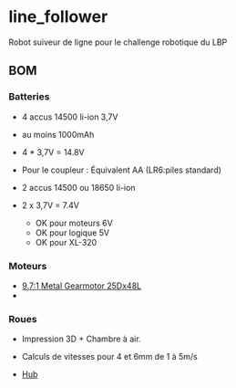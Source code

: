 # line_follower
Robot suiveur de ligne pour le challenge robotique du LBP

## BOM
### Batteries
* 4 accus 14500 li-ion 3,7V
* au moins 1000mAh
* 4 * 3,7V = 14.8V
* Pour le coupleur : Équivalent AA (LR6:piles standard)

* 2 accus 14500 ou 18650 li-ion
* 2 x 3,7V = 7.4V
	* OK pour moteurs 6V
	* OK pour logique 5V
	* OK pour XL-320

### Moteurs
* [9.7:1 Metal Gearmotor 25Dx48L](https://www.pololu.com/product/2271)
* 

### Roues
* Impression 3D + Chambre à air.
* Calculs de vitesses pour 4 et 6mm de 1 à 5m/s

* [Hub](https://www.pololu.com/product/1997)
